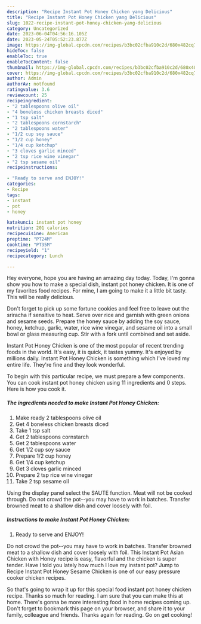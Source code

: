 ```yaml
---
description: "Recipe Instant Pot Honey Chicken yang Delicious"
title: "Recipe Instant Pot Honey Chicken yang Delicious"
slug: 1022-recipe-instant-pot-honey-chicken-yang-delicious
category: Uncategorized
date: 2023-06-04T04:56:16.105Z
date: 2023-05-24T05:52:23.877Z
image: https://img-global.cpcdn.com/recipes/b3bc02cfba910c2d/680x482cq70/instant-pot-honey-chicken-recipe-main-photo.jpg
hideToc: false
enableToc: true
enableTocContent: false
thumbnail: https://img-global.cpcdn.com/recipes/b3bc02cfba910c2d/680x482cq70/instant-pot-honey-chicken-recipe-main-photo.jpg
cover: https://img-global.cpcdn.com/recipes/b3bc02cfba910c2d/680x482cq70/instant-pot-honey-chicken-recipe-main-photo.jpg
author: Admin
authorAv: notfound
ratingvalue: 3.6
reviewcount: 25
recipeingredient:
- "2 tablespoons olive oil"
- "4 boneless chicken breasts diced"
- "1 tsp salt"
- "2 tablespoons cornstarch"
- "2 tablespoons water"
- "1/2 cup soy sauce"
- "1/2 cup honey"
- "1/4 cup ketchup"
- "3 cloves garlic minced"
- "2 tsp rice wine vinegar"
- "2 tsp sesame oil"
recipeinstructions:

- "Ready to serve and ENJOY!"
categories:
- Recipe
tags:
- instant
- pot
- honey

katakunci: instant pot honey 
nutrition: 201 calories
recipecuisine: American
preptime: "PT24M"
cooktime: "PT35M"
recipeyield: "1"
recipecategory: Lunch

---
```



Hey everyone, hope you are having an amazing day today. Today, I'm gonna show you how to make a special dish, instant pot honey chicken. It is one of my favorites food recipes. For mine, I am going to make it a little bit tasty. This will be really delicious.

Don&#39;t forget to pick up some fortune cookies and feel free to leave out the sriracha if sensitive to heat. Serve over rice and garnish with green onions and sesame seeds. Prepare the honey sauce by adding the soy sauce, honey, ketchup, garlic, water, rice wine vinegar, and sesame oil into a small bowl or glass measuring cup. Stir with a fork until combined and set aside.

Instant Pot Honey Chicken is one of the most popular of recent trending foods in the world. It's easy, it is quick, it tastes yummy. It's enjoyed by millions daily. Instant Pot Honey Chicken is something which I've loved my entire life. They're fine and they look wonderful.


To begin with this particular recipe, we must prepare a few components. You can cook instant pot honey chicken using 11 ingredients and 0 steps. Here is how you cook it.

<!--inarticleads1-->

##### The ingredients needed to make Instant Pot Honey Chicken:

1. Make ready 2 tablespoons olive oil
1. Get 4 boneless chicken breasts diced
1. Take 1 tsp salt
1. Get 2 tablespoons cornstarch
1. Get 2 tablespoons water
1. Get 1/2 cup soy sauce
1. Prepare 1/2 cup honey
1. Get 1/4 cup ketchup
1. Get 3 cloves garlic minced
1. Prepare 2 tsp rice wine vinegar
1. Take 2 tsp sesame oil


Using the display panel select the SAUTE function. Meat will not be cooked through. Do not crowd the pot--you may have to work in batches. Transfer browned meat to a shallow dish and cover loosely with foil. 

<!--inarticleads2-->

##### Instructions to make Instant Pot Honey Chicken:


1. Ready to serve and ENJOY!

Do not crowd the pot--you may have to work in batches. Transfer browned meat to a shallow dish and cover loosely with foil. This Instant Pot Asian Chicken with Honey recipe is easy, flavorful and the chicken is super tender. Have I told you lately how much I love my instant pot? Jump to Recipe Instant Pot Honey Sesame Chicken is one of our easy pressure cooker chicken recipes. 

So that's going to wrap it up for this special food instant pot honey chicken recipe. Thanks so much for reading. I am sure that you can make this at home. There's gonna be more interesting food in home recipes coming up. Don't forget to bookmark this page on your browser, and share it to your family, colleague and friends. Thanks again for reading. Go on get cooking!
